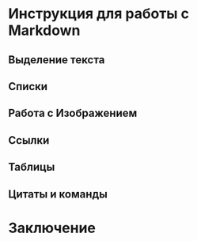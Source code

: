 # Инструкция для работы с Markdown

## Выделение текста

## Списки

## Работа с Изображением

## Ссылки

## Таблицы

## Цитаты и команды

# Заключение